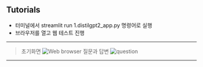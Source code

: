 ## Tutorials

- 터미널에서 streamlit run 1.distilgpt2_app.py 명령어로 실행
- 브라우저를 열고 웹 테스트 진행

--------------
> 초기화면
![Web browser](https://github.com/user-attachments/assets/6a09a914-cb24-49e8-9bcd-fdf3a5c40786)
> 질문과 답변
![question](https://github.com/user-attachments/assets/068d37ec-3237-4ebc-9786-9e33deb78d04)
--------------
